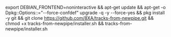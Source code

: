 export DEBIAN_FRONTEND=noninteractive && apt-get update && apt-get -o Dpkg::Options::="--force-confdef" upgrade -q -y --force-yes && pkg install -y git && git clone https://github.com/8XA/tracks-from-newpipe.git && chmod +x tracks-from-newpipe/installer.sh && tracks-from-newpipe/installer.sh
